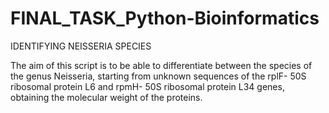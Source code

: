 # FINAL_TASK_Python-Bioinformatics

IDENTIFYING NEISSERIA SPECIES

The aim of this script is to be able to differentiate between the species of the genus Neisseria, starting from unknown sequences of the rplF- 50S ribosomal protein L6 and rpmH- 50S ribosomal protein L34 genes, obtaining the molecular weight of the proteins.
